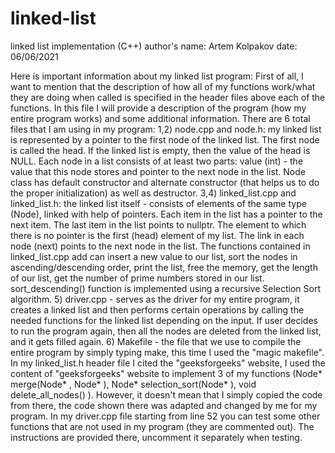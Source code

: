 # linked-list
linked list implementation (C++)
author's name: Artem Kolpakov 
date: 06/06/2021

Here is important information about my linked list program:
      First of all, I want to mention that the description of how all of my functions work/what they are doing when called is specified in the header files
      above each of the functions. In this file I will provide a description of the program (how my entire program works) and some additional information.
      There are 6 total files that I am using in my program: 1,2) node.cpp and node.h: my linked list is represented by a pointer to the first node of the
      linked list. The first node is called the head. If the linked list is empty, then the value of the head is NULL. Each node in a list consists of at 
      least two parts: value (int) - the value that this node stores and pointer to the next node in the list. Node class has default constructor and
      alternate constructor (that helps us to do the proper initialization) as well as destructor. 3,4) linked_list.cpp and linked_list.h: the linked list
      itself - consists of elements of the same type (Node), linked with help of pointers. Each item in the list has a pointer to the next item.
      The last item in the list points to nullptr. The element to which there is no pointer is the first (head) element of my list.
      The link in each node (next) points to the next node in the list. The functions contained in linked_list.cpp add can insert a new value to our list,
      sort the nodes in ascending/descending order, print the list, free the memory, get the length of our list, get the number of prime numbers stored in our list.
      sort_descending() function is implemented using a recursive Selection Sort algorithm. 5) driver.cpp - serves as the driver for my entire program, it creates a linked list and then performs certain operations by calling the needed functions for the linked list
      depending on the input. If user decides to run the program again, then all the nodes are deleted from the linked list, and it gets filled again.
      6) Makefile - the file that we use to compile the entire program by simply typing make, this time I used the "magic makefile". In my linked_list.h header
      file I cited the "geeksforgeeks" website, I used the content of "geeksforgeeks" website to implement 3 of my functions (Node* merge(Node* , Node* ),
      Node* selection_sort(Node* ), void delete_all_nodes() ). However, it doesn't mean that I simply copied the code from there, the code shown there was adapted
      and changed by me for my program. In my driver.cpp file starting from line 52 you can test some other functions that are not used
      in my program (they are commented out). The instructions are provided there, uncomment it separately when testing.
